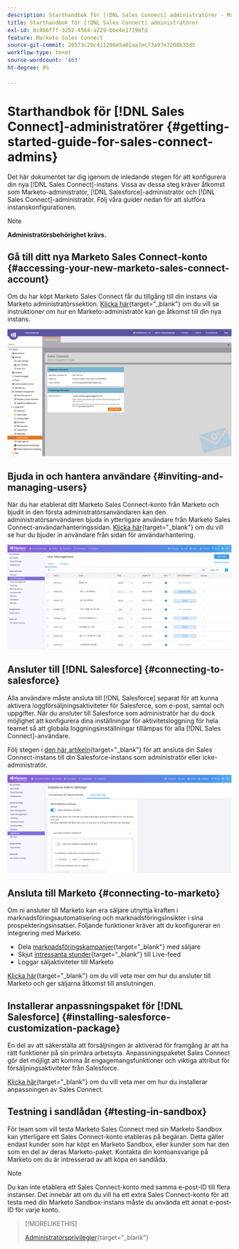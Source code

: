 ```yaml
---
description: Starthandbok för [!DNL Sales Connect] administratörer - Marketo Docs - produktdokumentation
title: Starthandbok för [!DNL Sales Connect] administratörer
exl-id: 8c866fff-3252-4564-a229-bbe4e17190fd
feature: Marketo Sales Connect
source-git-commit: 26573c20c411208e5a01aa7ec73a97e7208b35d5
workflow-type: tm+mt
source-wordcount: '463'
ht-degree: 0%

---
```


# Starthandbok för [!DNL Sales Connect]-administratörer {#getting-started-guide-for-sales-connect-admins}

Det här dokumentet tar dig igenom de inledande stegen för att konfigurera din nya [!DNL Sales Connect]-instans. Vissa av dessa steg kräver åtkomst som Marketo-administratör, [!DNL Salesforce]-administratör och [!DNL Sales Connect]-administratör. Följ våra guider nedan för att slutföra instanskonfigurationen.

>[!NOTE]
>
>**Administratörsbehörighet krävs.**

## Gå till ditt nya Marketo Sales Connect-konto {#accessing-your-new-marketo-sales-connect-account}

Om du har köpt Marketo Sales Connect får du tillgång till din instans via Marketo administratörssektion. [Klicka här](/help/marketo/product-docs/marketo-sales-connect/getting-started/accessing-your-new-sales-connect-instance.md){target="_blank"} om du vill se instruktioner om hur en Marketo-administratör kan ge åtkomst till din nya instans.

![](assets/getting-started-guide-for-sales-connect-admins-1.png)

## Bjuda in och hantera användare {#inviting-and-managing-users}

När du har etablerat ditt Marketo Sales Connect-konto från Marketo och bjudit in den första administratörsanvändaren kan den administratörsanvändaren bjuda in ytterligare användare från Marketo Sales Connect-användarhanteringssidan. [Klicka här](/help/marketo/product-docs/marketo-sales-connect/admin/invite-users.md){target="_blank"} om du vill se hur du bjuder in användare från sidan för användarhantering.

![](assets/getting-started-guide-for-sales-connect-admins-2.png)

## Ansluter till [!DNL Salesforce] {#connecting-to-salesforce}

Alla användare måste ansluta till [!DNL Salesforce] separat för att kunna aktivera loggförsäljningsaktiviteter för Salesforce, som e-post, samtal och uppgifter. När du ansluter till Salesforce som administratör har du dock möjlighet att konfigurera dina inställningar för aktivitetsloggning för hela teamet så att globala loggningsinställningar tillämpas för alla [!DNL Sales Connect]-användare.

Följ stegen i [den här artikeln](/help/marketo/product-docs/marketo-sales-connect/crm/salesforce-integration/connect-your-sales-connect-account-to-salesforce.md){target="_blank"} för att ansluta din Sales Connect-instans till din Salesforce-instans som administratör eller icke-administratör.

![](assets/getting-started-guide-for-sales-connect-admins-3.png)

## Ansluta till Marketo {#connecting-to-marketo}

Om ni ansluter till Marketo kan era säljare utnyttja kraften i marknadsföringsautomatisering och marknadsföringsinsikter i sina prospekteringsinsatser. Följande funktioner kräver att du konfigurerar en integrering med Marketo.

* Dela [marknadsföringskampanjer](/help/marketo/product-docs/marketo-sales-connect/marketo/make-a-campaign-visible-to-sales-connect-users.md){target="_blank"} med säljare
* Skjut [intressanta stunder](/help/marketo/product-docs/marketo-sales-connect/marketo/interesting-moments-in-sales-connect.md){target="_blank"} till Live-feed
* Loggar säljaktiviteter till Marketo

[Klicka här](/help/marketo/product-docs/marketo-sales-connect/marketo/set-up-your-marketo-connection.md){target="_blank"} om du vill veta mer om hur du ansluter till Marketo och ger säljarna åtkomst till anslutningen.

## Installerar anpassningspaket för [!DNL Salesforce] {#installing-salesforce-customization-package}

En del av att säkerställa att försäljningen är aktiverad för framgång är att ha rätt funktioner på sin primära arbetsyta. Anpassningspaketet Sales Connect gör det möjligt att komma åt engagemangsfunktioner och viktiga attribut för försäljningsaktiviteter från Salesforce.

[Klicka här](/help/marketo/product-docs/marketo-sales-connect/crm/salesforce-customization/sales-connect-customizations-for-crm.md){target="_blank"} om du vill veta mer om hur du installerar anpassningen av Sales Connect.

## Testning i sandlådan {#testing-in-sandbox}

För team som vill testa Marketo Sales Connect med sin Marketo Sandbox kan ytterligare ett Sales Connect-konto etableras på begäran. Detta gäller endast kunder som har köpt en Marketo Sandbox, eller kunder som har den som en del av deras Marketo-paket. Kontakta din kontoansvarige på Marketo om du är intresserad av att köpa en sandlåda.

>[!NOTE]
>
>Du kan inte etablera ett Sales Connect-konto med samma e-post-ID till flera instanser. Det innebär att om du vill ha ett extra Sales Connect-konto för att testa med din Marketo Sandbox-instans måste du använda ett annat e-post-ID för varje konto.

>[!MORELIKETHIS]
>
>[Administratörsprivilegier](/help/marketo/product-docs/marketo-sales-connect/admin/user-access-details.md){target="_blank"}
